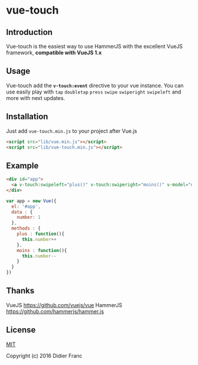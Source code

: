 # vue-touch


## Introduction

Vue-touch is the easiest way to use HammerJS with the excellent VueJS framework, **compatible with VueJS 1.x**


## Usage
Vue-touch add the **`v-touch:event`** directive to your vue instance. You can use easily play with `tap` `doubletap` `press` `swipe` `swiperight` `swipeleft` and more with next updates.

## Installation
Just add `vue-touch.min.js` to your project after Vue.js

```html
<script src="lib/vue.min.js"></script>
<script src="lib/vue-touch.min.js"></script>
```


## Example
```html
<div id="app">
  <a v-touch:swipeleft="plus()" v-touch:swiperight="moins()" v-model="number">{{ number }}</a>
</div>
```


```javascript
var app = new Vue({
  el: '#app',
  data : {
    number: 1
  },
  methods : {
    plus : function(){
      this.number++
    },
    moins : function(){
      this.number--
    }
  }
})
```

## Thanks

VueJS https://github.com/vuejs/vue
HammerJS https://github.com/hammerjs/hammer.js

## License

[MIT](http://opensource.org/licenses/MIT)

Copyright (c) 2016 Didier Franc
